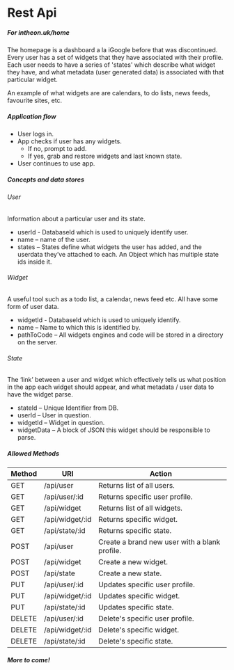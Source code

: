 # Rest Api 
##### For intheon.uk/home #####

The homepage is a dashboard a la iGoogle before that was discontinued. Every user has a set of widgets that they have associated with their profile. Each user needs to have a series of 'states' which describe what widget they have, and what metadata (user generated data) is associated with that particular widget.

An example of what widgets are are calendars, to do lists, news feeds, favourite sites, etc.

##### Application flow #####

- User logs in.
- App checks if user has any widgets.
  - If no, prompt to add.
  - If yes, grab and restore widgets and last known state.
- User continues to use app.

##### Concepts and data stores #####

###### User ######

Information about a particular user and its state. 

-	userId  - DatabaseId which is used to uniquely identify user.
-	name – name of the user.
-	states – States define what widgets the user has added, and the userdata they’ve attached to each. An Object which has multiple state ids inside it.

###### Widget ######

A useful tool such as a todo list, a calendar, news feed etc. All have some form of user data.

-	widgetId - DatabaseId which is used to uniquely identify.
-	name – Name to which this is identified by.
-	pathToCode – All widgets engines and code will be stored in a directory on the server.

###### State ######

The ‘link’ between a user and widget which effectively tells us what position in the app each widget should appear, and what metadata / user data to have the widget parse.

-	stateId – Unique Identifier from DB.
-	userId – User in question.
-	widgetId – Widget in question.
-	widgetData – A block of JSON this widget should be responsible to parse.

##### Allowed Methods #####

| Method | URI          | Action                     |
|--------|--------------|----------------------------|
| GET    | /api/user    | Returns list of all users. |
| GET    | /api/user/:id | Returns specific user profile. |
| GET    | /api/widget | Returns list of all widgets. |
| GET    | /api/widget/:id | Returns specific widget. |
| GET    | /api/state/:id | Returns specific state. |
| POST  | /api/user | Create a brand new user with a blank profile. |
| POST  | /api/widget | Create a new widget. |
| POST  | /api/state | Create a new state. |
| PUT    | /api/user/:id | Updates specific user profile. |
| PUT    | /api/widget/:id | Updates specific widget. |
| PUT    | /api/state/:id | Updates specific state. |
| DELETE    | /api/user/:id | Delete's specific user profile. |
| DELETE    | /api/widget/:id | Delete's specific widget. |
| DELETE    | /api/state/:id | Delete's specific state. |


##### More to come! #####
